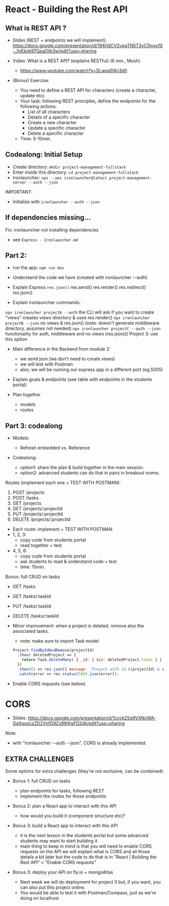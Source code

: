 

# React - Building the Rest API

<!--
@todo: improve planning & notes
-->


<!--


- Codealong final result:
  https://github.com/Ironborn-Ironhack-March-2022/ironborn-project-management-server/commits/main


  note: the last commits are for Auth ("functionality to register" + "functionality for authentication")


- Approach: 
  - option 1: codealong (takes quite a bit of time, 4h )
  - option 2: giving students the code & ask them to try to understand it ? (they may feel overwhelmed)

-->




## What is REST API ?

- Slides (REST + endpoints we will implement): 
  https://docs.google.com/presentation/d/194i1dCV2vpqTN5T3yC5lysvfS-_fnEkok97QpaOtb3w/edit?usp=sharing

- Video: What is a REST API? (explains RESTful) (6 min., Mosh)
  - https://www.youtube.com/watch?v=SLwpqD8n3d0





- (Bonus) Exercise:
  - You need to define a REST API for characters (create a character, update etc).
  - Your task: following REST principles, define the endpoints for the following actions:
    - List of all characters
    - Details of a specific character
    - Create a new character
    - Update a specific character
    - Delete a specific character
  - Time: 5-10min.





## Codealong: Initial Setup

- Create directory: `mkdir project-management-fullstack`
- Enter inside this directory: `cd project-management-fullstack`
- Ironlauncher: `npx --yes ironlauncher@latest project-management-server --auth --json`


<!-- IMPORTANT  -->
<!-- IMPORTANT  -->
<!-- IMPORTANT  -->
  
IMPORTANT:
- Initialize with `ironlauncher --auth --json` 

<!-- IMPORTANT  -->
<!-- IMPORTANT  -->
<!-- IMPORTANT  -->




## If dependencies missing...

Fix: ironlauncher not installing dependencies
  - see `Express - Ironlauncher.md`



## Part 2:

- run the app: `npm run dev`

- Understand the code we have (created with ironlauncher --auth)


- Explain Express `res.json()`
  res.send()
  res.render()
  res.redirect()
  res.json()


- Explain ironlauncher commands:

`npx ironlauncher projectA --auth`
  the CLI will ask if you want to create "views"
  creates views directory & uses res.render()
`npx ironlauncher projectB --json`
  no views & res.json()
  (note: doesn't generate middleware directory, assumes not needed)
`npx ironlauncher projectC --auth --json`
  functionality for auth, middleware and no views (res.json())
  Project 3: use this option


- Main difference in the Backend from module 2:
  - we send json (we don't need to create views)
  - we will test with Postman
  - also, we will be running our express app in a different port (eg.5005)


- Explain goals & endpoints
  (see table with endpoints in the students portal)


- Plan together
  - models
  - routes



## Part 3: codealong

- Models:
  - Refresh embedded vs. Reference


- Codealong: 
  - option1: share the plan & build together in the main session.
  - option2: advanced students can do that in pairs in breakout rooms.


Routes (implement each one + TEST WITH POSTMAN):
1. POST /projects
2. POST /tasks
3. GET /projects
4. GET /projects/:projectId
5. PUT /projects/:projectId
6. DELETE /projects/:projectId

- Each route: implement + TEST WITH POSTMAN
- 1, 2, 3: 
  - copy code from students portal
  - read together + test
- 4, 5, 6: 
  - copy code from students portal
  - ask students to read & understand code + test
  - time: 15min.

Bonus: full CRUD on tasks
  - GET /tasks
  - GET /tasks/:taskId
  - PUT /tasks/:taskId
  - DELETE /tasks/:taskId


- Minor improvement: when a project is deleted, remove also the associated tasks.
  - note: make sure to import Task model

  ```js
  Project.findByIdAndRemove(projectId)
    .then( deletedProject => {
      return Task.deleteMany( { _id: { $in: deletedProject.tasks } } );
    })
    .then(() => res.json({ message: `Project with id ${projectId} & all associated tasks were removed successfully.` }))
    .catch(error => res.status(500).json(error));
  ```  



- Enable CORS requests (see below)



# CORS

- Slides: 
  https://docs.google.com/presentation/d/1ccck25g9VXNxWA-GaXquyczZD2VnfD9Zx9lKKgFD2dk/edit?usp=sharing

  <!-- @todo: improve slides -->
  <!-- @todo: improve slides -->
  <!-- @todo: improve slides -->

Note:
- with "ironlauncher --auth --json", CORS is already implemented.


## EXTRA CHALLENGES

Some options for extra challenges (they're not exclusive, can be combined):

- Bonus 1: full CRUD on tasks
  - plan endpoints for tasks, following REST
  - implement the routes for those endpoints

- Bonus 2: plan a React app to interact with this API
  - how would you build it (component structure etc)?

- Bonus 3: build a React app to interact with this API
  - it is the next lesson in the students portal but some advanced students may want to start building it.
  - main thing to keep in mind is that you will need to enable CORS requests on the API
we will explain what is CORS and all those details a bit later but the code to do that is in "React | Building the Rest API" > "Enable CORS requests"

- Bonus 3: deploy your API on fly.io + mongoAtlas
  - Next week  we will do deployment for project 3 but, if you want, you can also put this project online. 
  - You would be able to test it with Postman/Compass, just as we're doing on localhost.



<!-- 
@LT
- (if we do React as self-guided) explain how to run 2 projects in dev -->
